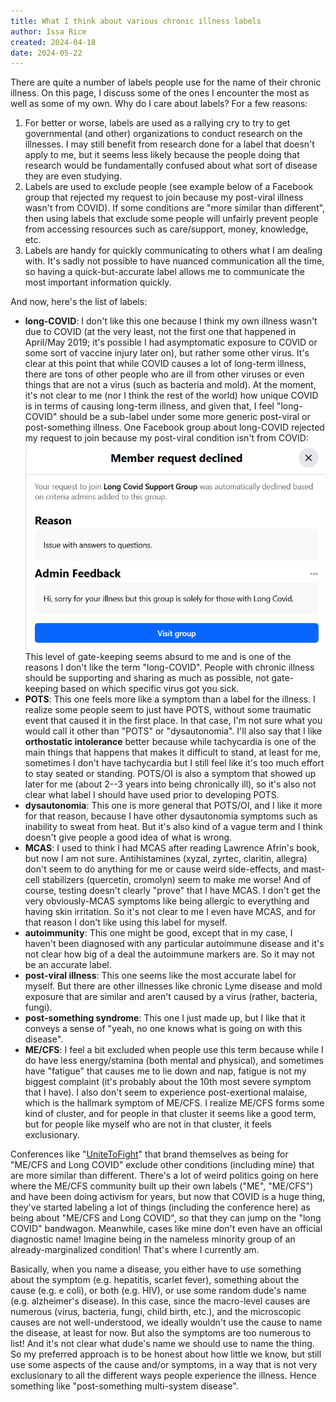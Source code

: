 ```yaml
---
title: What I think about various chronic illness labels
author: Issa Rice
created: 2024-04-18
date: 2024-05-22
---
```


There are quite a number of labels people use for the name of their chronic illness. On this page, I discuss some of the ones I encounter the most as well as some of my own. Why do I care about labels? For a few reasons:

1. For better or worse, labels are used as a rallying cry to try to get governmental (and other) organizations to conduct research on the illnesses. I may still benefit from research done for a label that doesn't apply to me, but it seems less likely because the people doing that research would be fundamentally confused about what sort of disease they are even studying.
2. Labels are used to exclude people (see example below of a Facebook group that rejected my request to join because my post-viral illness wasn't from COVID). If some conditions are "more similar than different", then using labels that exclude some people will unfairly prevent people from accessing resources such as care/support, money, knowledge, etc.
3. Labels are handy for quickly communicating to others what I am dealing with. It's sadly not possible to have nuanced communication all the time, so having a quick-but-accurate label allows me to communicate the most important information quickly.

And now, here's the list of labels:

- **long-COVID**: I don't like this one because I think my own illness wasn't due to COVID (at the very least, not the first one that happened in April/May 2019; it's possible I had asymptomatic exposure to COVID or some sort of vaccine injury later on), but rather some other virus. It's clear at this point that while COVID causes a lot of long-term illness, there are tons of other people who are ill from other viruses or even things that are not a virus (such as bacteria and mold). At the moment, it's not clear to me (nor I think the rest of the world) how unique COVID is in terms of causing long-term illness, and given that, I feel "long-COVID" should be a sub-label under some more generic post-viral or post-something illness. One Facebook group about long-COVID rejected my request to join because my post-viral condition isn't from COVID:
  ![Image showing my request was declined](long-covid-fb-declined.png)
  This level of gate-keeping seems absurd to me and is one of the reasons I don't like the term "long-COVID". People with chronic illness should be supporting and sharing as much as possible, not gate-keeping based on which specific virus got you sick.
- **POTS**: This one feels more like a symptom than a label for the illness. I realize some people seem to just have POTS, without some traumatic event that caused it in the first place. In that case, I'm not sure what you would call it other than "POTS" or "dysautonomia". I'll also say that I like **orthostatic intolerance** better because while tachycardia is one of the main things that happens that makes it difficult to stand, at least for me, sometimes I don't have tachycardia but I still feel like it's too much effort to stay seated or standing. POTS/OI is also a symptom that showed up later for me (about 2--3 years into being chronically ill), so it's also not clear what label I should have used prior to developing POTS.
- **dysautonomia**: This one is more general that POTS/OI, and I like it more for that reason, because I have other dysautonomia symptoms such as inability to sweat from heat. But it's also kind of a vague term and I think doesn't give people a good idea of what is wrong.
- **MCAS**: I used to think I had MCAS after reading Lawrence Afrin's book, but now I am not sure. Antihistamines (xyzal, zyrtec, claritin, allegra) don't seem to do anything for me or cause weird side-effects, and mast-cell stabilizers (quercetin, cromolyn) seem to make me worse! And of course, testing doesn't clearly "prove" that I have MCAS. I don't get the very obviously-MCAS symptoms like being allergic to everything and having skin irritation. So it's not clear to me I even have MCAS, and for that reason I don't like using this label for myself.
- **autoimmunity**: This one might be good, except that in my case, I haven't been diagnosed with any particular autoimmune disease and it's not clear how big of a deal the autoimmune markers are. So it may not be an accurate label.
- **post-viral illness**: This one seems like the most accurate label for myself. But there are other illnesses like chronic Lyme disease and mold exposure that are similar and aren't caused by a virus (rather, bacteria, fungi).
- **post-something syndrome**: This one I just made up, but I like that it conveys a sense of "yeah, no one knows what is going on with this disease".
- **ME/CFS**: I feel a bit excluded when people use this term because while I do have less energy/stamina (both mental and physical), and sometimes have "fatigue" that causes me to lie down and nap, fatigue is not my biggest complaint (it's probably about the 10th most severe symptom that I have). I also don't seem to experience post-exertional malaise, which is the hallmark symptom of ME/CFS. I realize ME/CFS forms some kind of cluster, and for people in that cluster it seems like a good term, but for people like myself who are not in that cluster, it feels exclusionary.

Conferences like "[UniteToFight](https://unitetofight2024.world/)" that brand themselves as being for "ME/CFS and Long COVID" exclude other conditions (including mine) that are more similar than different. There's a lot of weird politics going on here where the ME/CFS community built up their own labels ("ME", "ME/CFS") and have been doing activism for years, but now that COVID is a huge thing, they've started labeling a lot of things (including the conference here) as being about "ME/CFS and Long COVID", so that they can jump on the "long COVID" bandwagon. Meanwhile, cases like mine don't even have an official diagnostic name! Imagine being in the nameless minority group of an already-marginalized condition! That's where I currently am.

Basically, when you name a disease, you either have to use something about the symptom (e.g. hepatitis, scarlet fever), something about the cause (e.g. e coli), or both (e.g. HIV), or use some random dude's name (e.g. alzheimer's disease).  In this case, since the macro-level causes are numerous (virus, bacteria, fungi, child birth, etc.), and the microscopic causes are not well-understood, we ideally wouldn't use the cause to name the disease, at least for now. But also the symptoms are too numerous to list! And it's not clear what dude's name we should use to name the thing. So my preferred approach is to be honest about how little we know, but still use some aspects of the cause and/or symptoms, in a way that is not very exclusionary to all the different ways people experience the illness. Hence something like "post-something multi-system disease".